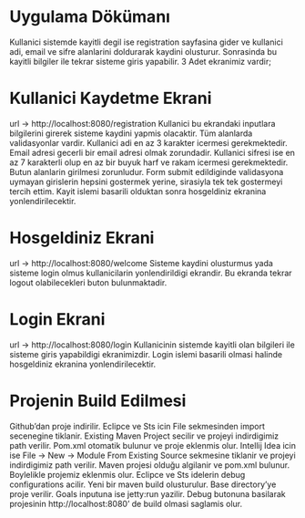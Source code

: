 # Uygulama Dökümanı

Kullanici sistemde kayitli degil ise registration sayfasina gider ve kullanici adi, email ve sifre alanlarini doldurarak kaydini olusturur. Sonrasinda bu kayitli bilgiler ile tekrar sisteme giris yapabilir. 3 Adet ekranimiz vardir;

# Kullanici Kaydetme Ekrani

url ->  http://localhost:8080/registration
Kullanici bu ekrandaki inputlara bilgilerini girerek sisteme kaydini yapmis olacaktir. Tüm alanlarda validasyonlar vardir. Kullanici adi en az 3 karakter icermesi gerekmektedir. Email adresi gecerli bir email adresi olmak zorundadir. Kullanici sifresi ise en az 7 karakterli olup en az bir buyuk harf ve rakam icermesi gerekmektedir. Butun alanlarin girilmesi zorunludur. Form submit edildiginde validasyona uymayan girislerin hepsini gostermek yerine, sirasiyla tek tek gostermeyi tercih ettim. Kayit islemi basarili olduktan sonra hosgeldiniz ekranina yonlendirilecektir.

# Hosgeldiniz Ekrani

url ->  http://localhost:8080/welcome
Sisteme kaydini olusturmus yada sisteme login olmus kullanicilarin yonlendirildigi ekrandir. Bu ekranda tekrar logout olabilecekleri buton bulunmaktadir.

# Login Ekrani

url -> http://localhost:8080/login
Kullanicinin sistemde kayitli olan bilgileri ile sisteme giris yapabildigi ekranimizdir. Login islemi basarili olmasi halinde hosgeldiniz ekranina yonlendirilecektir.

# Projenin Build Edilmesi

Github’dan proje indirilir. Eclipce ve Sts icin File sekmesinden import secenegine tiklanir. Existing Maven Project secilir ve projeyi indirdigimiz path verilir. Pom.xml otomatik bulunur ve proje eklenmis olur. Intellij Idea icin ise File -> New -> Module From Existing Source sekmesine tiklanir ve projeyi indirdigimiz path verilir. Maven projesi olduğu algilanir ve pom.xml bulunur. Boylelikle projemiz eklenmis olur. Eclipce ve Sts idelerin debug configurations acilir. Yeni bir maven build olusturulur. Base directory’ye proje verilir. Goals inputuna ise jetty:run yazilir. Debug butonuna basilarak projesinin http://localhost:8080’ de build olmasi saglamis olur.
